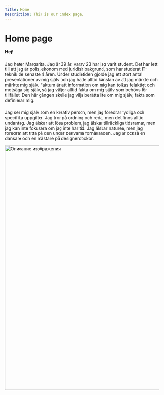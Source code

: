 ```yaml
---
Title: Home
Description: This is our index page.
---
```


# Home page

**Hej!**

###

Jag heter Margarita. Jag är 39 år, varav 23 har jag varit student. Det har lett till att jag är polis, ekonom med juridisk bakgrund, som har studerat IT-teknik de senaste 4 åren. Under studietiden gjorde jag ett stort antal presentationer av mig själv och jag hade alltid känslan av att jag märkte och märkte mig själv. Faktum är att information om mig kan tolkas felaktigt och motsäga sig själv, så jag väljer alltid fakta om mig själv som behövs för tillfället. Den här gången skulle jag vilja berätta lite om mig själv, fakta som definierar mig.

###

Jag ser mig själv som en kreativ person, men jag föredrar tydliga och specifika uppgifter.
Jag tror på ordning och reda, men det finns alltid undantag.
Jag älskar att lösa problem, jag älskar tillräckliga tidsramar, men jag kan inte fokusera om jag inte har tid.
Jag älskar naturen, men jag föredrar att titta på den under bekväma förhållanden.
Jag är också en dansare och en mästare på designerdockor.

<img src="../portfolio/assets/img/me.jpg" alt="Описание изображения" width="800">
